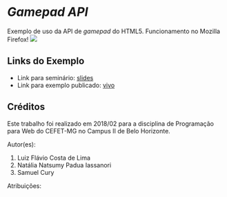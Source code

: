 # _Gamepad API_

Exemplo de uso da API de _gamepad_ do HTML5.
Funcionamento no Mozilla Firefox!
![](images/screenshot.png)


## Links do Exemplo

- Link para seminário: [slides]
- Link para exemplo publicado: [vivo]
## Créditos

Este trabalho foi realizado em 2018/02 para a disciplina de Programação para Web do CEFET-MG no Campus II de Belo Horizonte.

Autor(es):

1. Luiz Flávio Costa de Lima 
2. Natália Natsumy Padua Iassanori
3. Samuel Cury

Atribuições:

[slides]: https://github.com/nnatsumy/reveal.js/blob/master/index.html
[vivo]: https://fegemo.github.io/cefet-web-weblot/apis/gamepad/